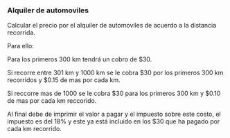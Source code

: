 ### Alquiler de automoviles

Calcular el precio por el alquiler de automoviles de acuerdo a la distancia recorrida.

Para ello: 

Para los primeros 300 km tendrá un cobro de $30.

Si recorre entre 301 km y 1000 km  se le cobra $30 por los primeros 300 km recorridos y $0.15 de mas por cada km.

Si reccorre mas de 1000 se le cobra $30 para los primeros 300 km y $0.10 de mas por cada km reccorido.

Al final debe de imprimir el valor a pagar y el impuesto sobre este costo, el impuesto es del 18% y este ya está incluido en los $30 que ha pagado por cada km recorrido.